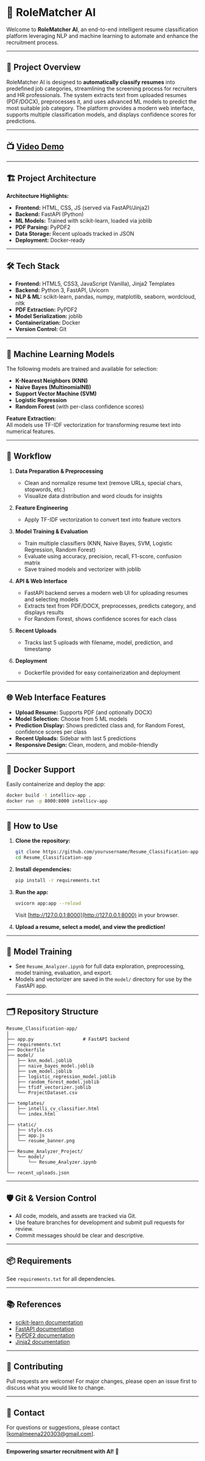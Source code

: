 # 📝 RoleMatcher AI

Welcome to **RoleMatcher AI**, an end-to-end intelligent resume classification platform leveraging NLP and machine learning to automate and enhance the recruitment process.

---

## 🚀 Project Overview

RoleMatcher AI is designed to **automatically classify resumes** into predefined job categories, streamlining the screening process for recruiters and HR professionals. The system extracts text from uploaded resumes (PDF/DOCX), preprocesses it, and uses advanced ML models to predict the most suitable job category. The platform provides a modern web interface, supports multiple classification models, and displays confidence scores for predictions.

---

## 📺 [Video Demo](https://drive.google.com/file/d/19BQ78l64V4xdwi8SitwsVPiiMN8JGbB-/view?usp=sharing)

---

## 🏗️ Project Architecture

**Architecture Highlights:**
- **Frontend:** HTML, CSS, JS (served via FastAPI/Jinja2)
- **Backend:** FastAPI (Python)
- **ML Models:** Trained with scikit-learn, loaded via joblib
- **PDF Parsing:** PyPDF2
- **Data Storage:** Recent uploads tracked in JSON
- **Deployment:** Docker-ready

---

## 🛠️ Tech Stack

- **Frontend:** HTML5, CSS3, JavaScript (Vanilla), Jinja2 Templates
- **Backend:** Python 3, FastAPI, Uvicorn
- **NLP & ML:** scikit-learn, pandas, numpy, matplotlib, seaborn, wordcloud, nltk
- **PDF Extraction:** PyPDF2
- **Model Serialization:** joblib
- **Containerization:** Docker
- **Version Control:** Git

---

## 🤖 Machine Learning Models

The following models are trained and available for selection:
- **K-Nearest Neighbors (KNN)**
- **Naive Bayes (MultinomialNB)**
- **Support Vector Machine (SVM)**
- **Logistic Regression**
- **Random Forest** (with per-class confidence scores)

**Feature Extraction:**  
All models use TF-IDF vectorization for transforming resume text into numerical features.

---

## 🔄 Workflow

1. **Data Preparation & Preprocessing**
   - Clean and normalize resume text (remove URLs, special chars, stopwords, etc.)
   - Visualize data distribution and word clouds for insights

2. **Feature Engineering**
   - Apply TF-IDF vectorization to convert text into feature vectors

3. **Model Training & Evaluation**
   - Train multiple classifiers (KNN, Naive Bayes, SVM, Logistic Regression, Random Forest)
   - Evaluate using accuracy, precision, recall, F1-score, confusion matrix
   - Save trained models and vectorizer with joblib

4. **API & Web Interface**
   - FastAPI backend serves a modern web UI for uploading resumes and selecting models
   - Extracts text from PDF/DOCX, preprocesses, predicts category, and displays results
   - For Random Forest, shows confidence scores for each class

5. **Recent Uploads**
   - Tracks last 5 uploads with filename, model, prediction, and timestamp

6. **Deployment**
   - Dockerfile provided for easy containerization and deployment

---

## 🌐 Web Interface Features

- **Upload Resume:** Supports PDF (and optionally DOCX)
- **Model Selection:** Choose from 5 ML models
- **Prediction Display:** Shows predicted class and, for Random Forest, confidence scores per class
- **Recent Uploads:** Sidebar with last 5 predictions
- **Responsive Design:** Clean, modern, and mobile-friendly

---

## 🐳 Docker Support

Easily containerize and deploy the app:

```bash
docker build -t intellicv-app .
docker run -p 8000:8000 intellicv-app
```

---

## 📝 How to Use

1. **Clone the repository:**
   ```bash
   git clone https://github.com/yourusername/Resume_Classification-app.git
   cd Resume_Classification-app
   ```

2. **Install dependencies:**
   ```bash
   pip install -r requirements.txt
   ```

3. **Run the app:**
   ```bash
   uvicorn app:app --reload
   ```
   Visit [http://127.0.0.1:8000](http://127.0.0.1:8000) in your browser.

4. **Upload a resume, select a model, and view the prediction!**

---

## 🧠 Model Training

- See `Resume_Analyzer.ipynb` for full data exploration, preprocessing, model training, evaluation, and export.
- Models and vectorizer are saved in the `model/` directory for use by the FastAPI app.

---

## 🗂️ Repository Structure

```
Resume_Classification-app/
│
├── app.py                  # FastAPI backend
├── requirements.txt
├── Dockerfile
├── model/
│   ├── knn_model.joblib
│   ├── naive_bayes_model.joblib
│   ├── svm_model.joblib
│   ├── logistic_regression_model.joblib
│   ├── random_forest_model.joblib
│   ├── tfidf_vectorizer.joblib
│   └── ProjectDataset.csv
│
├── templates/
│   ├── intelli_cv_classifier.html
│   └── index.html
│
├── static/
│   ├── style.css
│   ├── app.js
│   └── resume_banner.png
│
├── Resume_Analyzer_Project/
│   └── model/
│       └── Resume_Analyzer.ipynb
│
└── recent_uploads.json
```

---

## 🛡️ Git & Version Control

- All code, models, and assets are tracked via Git.
- Use feature branches for development and submit pull requests for review.
- Commit messages should be clear and descriptive.

---

## 📦 Requirements

See `requirements.txt` for all dependencies.

---


## 📚 References

- [scikit-learn documentation](https://scikit-learn.org/)
- [FastAPI documentation](https://fastapi.tiangolo.com/)
- [PyPDF2 documentation](https://pypdf2.readthedocs.io/)
- [Jinja2 documentation](https://jinja.palletsprojects.com/)

---

## 🙌 Contributing

Pull requests are welcome! For major changes, please open an issue first to discuss what you would like to change.

---

## 📧 Contact

For questions or suggestions, please contact [komalmeena220303@gmail.com].

---

**Empowering smarter recruitment with AI!** 🚀

